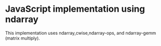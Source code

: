 # JavaScript implementation using ndarray

This implementation uses ndarray,cwise,ndarray-ops, and ndarray-gemm (matrix multiply).
